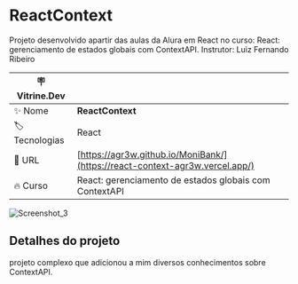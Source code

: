# ReactContext

Projeto desenvolvido apartir das aulas da Alura em React no curso: React: gerenciamento de estados globais com ContextAPI. Instrutor: Luiz Fernando Ribeiro

| :placard: Vitrine.Dev |     |
| -------------  | --- |
| :sparkles: Nome        | **ReactContext**
| :label: Tecnologias | React
| :rocket: URL         | [https://agr3w.github.io/MoniBank/](https://react-context-agr3w.vercel.app/)
| :fire: Curso     | React: gerenciamento de estados globais com ContextAPI

<!-- Inserir imagem com a #vitrinedev ao final do link -->
![Screenshot_3](https://github.com/agr3w/React-context/assets/91283681/3f937eff-47a6-4c59-b201-a679e214976f#vitrinedev)


## Detalhes do projeto

projeto complexo que adicionou a mim diversos conhecimentos sobre ContextAPI.
